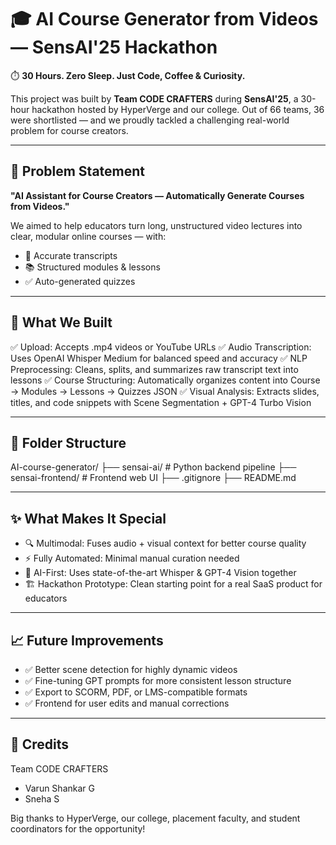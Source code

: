 # 🎓 AI Course Generator from Videos — SensAI'25 Hackathon

⏱️ **30 Hours. Zero Sleep. Just Code, Coffee & Curiosity.**

This project was built by **Team CODE CRAFTERS** during **SensAI'25**, a 30-hour hackathon hosted by HyperVerge and our college. Out of 66 teams, 36 were shortlisted — and we proudly tackled a challenging real-world problem for course creators.

---

## 🧩 **Problem Statement**

**"AI Assistant for Course Creators — Automatically Generate Courses from Videos."**

We aimed to help educators turn long, unstructured video lectures into clear, modular online courses — with:

* 📜 Accurate transcripts
* 📚 Structured modules & lessons
* ✅ Auto-generated quizzes

---

## 🚀 **What We Built**

✅ Upload: Accepts .mp4 videos or YouTube URLs
✅ Audio Transcription: Uses OpenAI Whisper Medium for balanced speed and accuracy
✅ NLP Preprocessing: Cleans, splits, and summarizes raw transcript text into lessons
✅ Course Structuring: Automatically organizes content into Course → Modules → Lessons → Quizzes JSON
✅ Visual Analysis: Extracts slides, titles, and code snippets with Scene Segmentation + GPT-4 Turbo Vision

---

## 📁 **Folder Structure**

AI-course-generator/
├── sensai-ai/            # Python backend pipeline
├── sensai-frontend/      # Frontend web UI
├── .gitignore
├── README.md

---

## ✨ **What Makes It Special**

* 🔍 Multimodal: Fuses audio + visual context for better course quality
* ⚡ Fully Automated: Minimal manual curation needed
* 🧠 AI-First: Uses state-of-the-art Whisper & GPT-4 Vision together
* 🏗️ Hackathon Prototype: Clean starting point for a real SaaS product for educators

---

## 📈 **Future Improvements**

* ✅ Better scene detection for highly dynamic videos
* ✅ Fine-tuning GPT prompts for more consistent lesson structure
* ✅ Export to SCORM, PDF, or LMS-compatible formats
* ✅ Frontend for user edits and manual corrections

---

## 🙌 **Credits**

Team CODE CRAFTERS

* Varun Shankar G
* Sneha S

Big thanks to HyperVerge, our college, placement faculty, and student coordinators for the opportunity!
